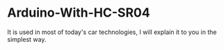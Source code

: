 # Arduino-With-HC-SR04
It is used in most of today's car technologies, I will explain it to you in the simplest way.
